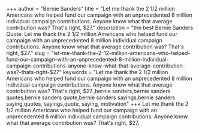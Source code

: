 +++
author = "Bernie Sanders"
title = "Let me thank the 2 1/2 million Americans who helped fund our campaign with an unprecedented 8 million individual campaign contributions. Anyone know what that average contribution was? That's right, $27."
description = "the best Bernie Sanders Quote: Let me thank the 2 1/2 million Americans who helped fund our campaign with an unprecedented 8 million individual campaign contributions. Anyone know what that average contribution was? That's right, $27."
slug = "let-me-thank-the-2-12-million-americans-who-helped-fund-our-campaign-with-an-unprecedented-8-million-individual-campaign-contributions-anyone-know-what-that-average-contribution-was?-thats-right-$27"
keywords = "Let me thank the 2 1/2 million Americans who helped fund our campaign with an unprecedented 8 million individual campaign contributions. Anyone know what that average contribution was? That's right, $27.,bernie sanders,bernie sanders quotes,bernie sanders quote,bernie sanders sayings,bernie sanders saying,quotes, sayings,quote, saying, motivation"
+++
Let me thank the 2 1/2 million Americans who helped fund our campaign with an unprecedented 8 million individual campaign contributions. Anyone know what that average contribution was? That's right, $27.
